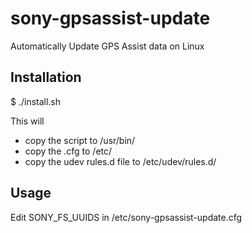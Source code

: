 sony-gpsassist-update
=====================

Automatically Update GPS Assist data on Linux

Installation
------------
$ ./install.sh

This will
* copy the script to /usr/bin/
* copy the .cfg to /etc/
* copy the udev rules.d file to /etc/udev/rules.d/

Usage
-----
Edit SONY_FS_UUIDS in /etc/sony-gpsassist-update.cfg


